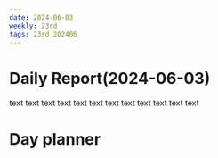 ```yaml
---
date: 2024-06-03
weekly: 23rd
tags: 23rd 202406 
---
```

# Daily Report(2024-06-03)
text text text text text text text text text text text text
# Day planner
